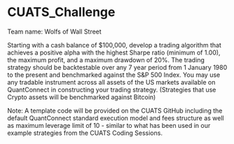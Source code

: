 # CUATS_Challenge

Team name: Wolfs of Wall Street 


Starting with a cash balance of $100,000, develop a trading algorithm that achieves a positive alpha with the highest Sharpe ratio (minimum of 1.00), the maximum profit, and a maximum drawdown of 20%.  The trading strategy should be backtestable over any 7 year period from 1 January 1980 to the present and benchmarked against the S&P 500 Index.  You may use any tradable instrument across all assets of the US markets available on QuantConnect in constructing your trading strategy.  (Strategies that use Crypto assets will be benchmarked against Bitcoin)



Note: A template code will be provided on the CUATS GitHub including the default QuantConnect standard execution model and fees structure as well as maximum leverage limit of 10 -  similar to what has been used in our example strategies from the CUATS Coding Sessions. 
